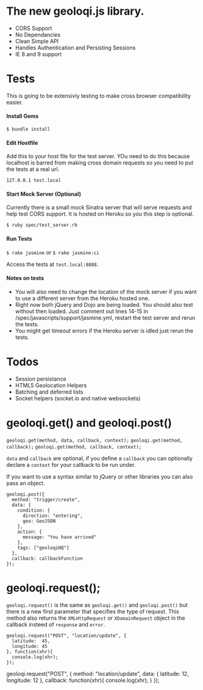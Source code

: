 # The new geoloqi.js library.

* CORS Support
* No Dependancies
* Clean Simple API
* Handles Authentication and Persisting Sessions
* IE 8 and 9 support

# Tests

This is going to be extensivly testing to make cross browser compatibility easier.

#### Install Gems

`$ bundle install`

#### Edit Hostfile

Add this to your host file for the test server. YOu need to do this because localhost is barred from making cross domain requests so you need to put the tests at a real url.

`127.0.0.1 test.local`

#### Start Mock Server (Optional)

Currently there is a small mock Sinatra server that will serve requests and help test CORS support. It is hosted on Heroku so you this step is optional.

`$ ruby spec/test_server.rb`

#### Run Tests

`$ rake jasmine` or `$ rake jasmine:ci`

Access the tests at `test.local:8888`.

#### Notes on tests

* You will also need to change the location of the mock server if you want to use a different server from the Heroku hosted one.
* Right now both jQuery and Dojo are being loaded. You should also test without then loaded. Just comment out lines 14-15 in /spec/javascripts/support/jasmine.yml, restart the test server and rerun the tests.
* You might get timeout errors if the Heroku server is idled just rerun the tests.

# Todos
* Session persistance
* HTML5 Geolocation Helpers
* Batching and deferred lists
* Socket helpers (socket.io and native websockets)

# geoloqi.get() and geoloqi.post()

`geoloqi.get(method, data, callback, context);`
`geoloqi.get(method, callback);`
`geoloqi.get(method, callback, context);`

`data` and `callback` are optional, if you define a `callback` you can optionally declare a `context` for your callback to be run under.

If you want to use a syntax similar to jQuery or other libraries you can also pass an object.

```
geoloqi.post({
  method: "trigger/create",
  data: {
    condition: {
      direction: "entering",
      geo: GeoJSON
    },
    action: {
      message: "You have arrived"
    },
    tags: ["geoloqiHQ"]
  },
  callback: callbackFunction
});
```

# geoloqi.request();
`geoloqi.request()` is the same as `geoloqi.get()` and `geoloqi.post()` but there is a new first parameter that specifies the type of request. This method also returns the `XMLHttpRequest` or `XDomainRequest` object in the callback insteed of `response` and `error`.

```
geoloqi.request("POST", "location/update", {
  latitude:  45,
  longitude: 45
}, function(xhr){
  console.log(xhr);
});

```
geoloqi.request("POST", {
  method: "location/update",
  data: {
    latitude: 12,
    longitude: 12
  },
  callback: function(xhr){
    console.log(xhr);
  }
});
```